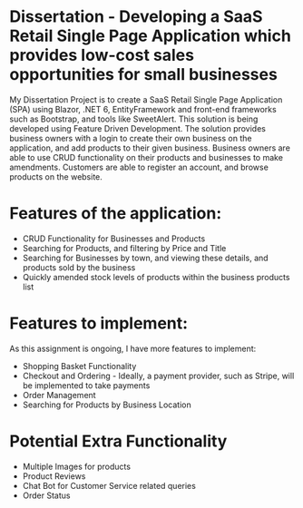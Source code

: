 # Dissertation - Developing a SaaS Retail Single Page Application which provides low-cost sales opportunities for small businesses
My Dissertation Project is to create a SaaS Retail Single Page Application (SPA) using Blazor, .NET 6, EntityFramework and front-end frameworks such as Bootstrap, 
and tools like SweetAlert. This solution is being developed using Feature Driven Development.
The solution provides business owners with a login to create their own business on the application, and add products to their given business. 
Business owners are able to use CRUD functionality on their products and businesses to make amendments.
Customers are able to register an account, and browse products on the website.

# Features of the application:
- CRUD Functionality for Businesses and Products
- Searching for Products, and filtering by Price and Title
- Searching for Businesses by town, and viewing these details, and products sold by the business
- Quickly amended stock levels of products within the business products list

# Features to implement:
As this assignment is ongoing, I have more features to implement:
- Shopping Basket Functionality
- Checkout and Ordering - Ideally, a payment provider, such as Stripe, will be implemented to take payments
- Order Management
- Searching for Products by Business Location

# Potential Extra Functionality
- Multiple Images for products
- Product Reviews
- Chat Bot for Customer Service related queries
- Order Status

